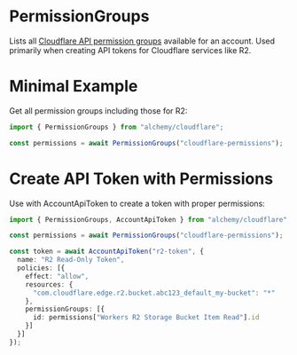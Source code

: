# PermissionGroups

Lists all [Cloudflare API permission groups](https://developers.cloudflare.com/api/tokens/create/permissions/) available for an account. Used primarily when creating API tokens for Cloudflare services like R2.

# Minimal Example

Get all permission groups including those for R2:

```ts
import { PermissionGroups } from "alchemy/cloudflare";

const permissions = await PermissionGroups("cloudflare-permissions");
```

# Create API Token with Permissions

Use with AccountApiToken to create a token with proper permissions:

```ts
import { PermissionGroups, AccountApiToken } from "alchemy/cloudflare";

const permissions = await PermissionGroups("cloudflare-permissions");

const token = await AccountApiToken("r2-token", {
  name: "R2 Read-Only Token",
  policies: [{
    effect: "allow", 
    resources: {
      "com.cloudflare.edge.r2.bucket.abc123_default_my-bucket": "*"
    },
    permissionGroups: [{
      id: permissions["Workers R2 Storage Bucket Item Read"].id
    }]
  }]
});
```